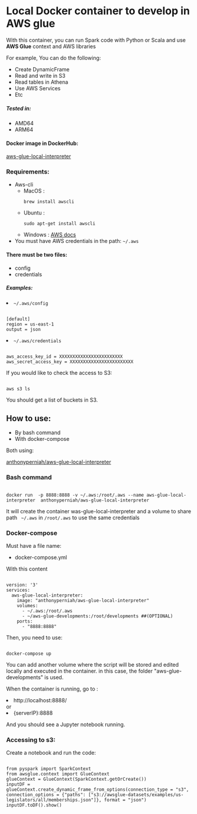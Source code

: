 <h1>Local Docker container to develop in AWS glue</h1>

<p>With this container, you can run Spark code with Python or Scala and use <b>AWS Glue</b> context and AWS libraries</p>
<p>For example, You can do the following:</p>
<ul>
<li>Create DynamicFrame</li>
<li>Read and write in S3</li>
<li>Read tables in Athena</li>
<li>Use AWS Services</li>
<li>Etc</li>
</ul>

<h5>Tested in:</h5>
<ul>
<li>AMD64</li>
<li>ARM64</li>
</ul>

<h4>Docker image in DockerHub:</h4>
<a href="https://hub.docker.com/r/anthonypernia/aws-glue-local-interpreter" rel="noreferrer"  target="_blank">aws-glue-local-interpreter</a>


<h3>Requirements:</h3>
<ul>
<li>Aws-cli
  <ul>
  <li>MacOS : <pre><code>brew install awscli</code></pre></li>
  <li>Ubuntu : <pre><code>sudo apt-get install awscli</code></pre></li>
  <li>Windows : <a href="https://docs.aws.amazon.com/es_es/cli/latest/userguide/install-cliv2-windows.html" rel="noreferrer"  target="_blank">AWS docs</a></li>
  </ul>
  </li>
<li>You must have AWS credentials in the path: <code>~/.aws</code> </li>
</ul>

<h4>There must be two files:</h4>
<ul>
<li>config</li>
<li>credentials</li>
</ul>

<h5>Examples:</h5>

<li><code>~/.aws/config</code></li>
<pre><code>
[default]
region = us-east-1
output = json
</code></pre>

<li><code>~/.aws/credentials</code></li>
<pre><code>
aws_access_key_id = XXXXXXXXXXXXXXXXXXXXXXXX
aws_secret_access_key = XXXXXXXXXXXXXXXXXXXXXXXX
</code></pre>
<p>If you would like to check the access to S3:</p>
<pre><code>
aws s3 ls
</code></pre>

<p>You should get a list of buckets in S3.</>

<h2>How to use:</h2>
<ul>
<li>By bash command</li>
<li>With  docker-compose</li>
</ul>

<p>Both using:<p> 
<a href="https://hub.docker.com/r/anthonyperniah/aws-glue-local-interpreter" rel="noreferrer"  target="_blank">anthonyperniah/aws-glue-local-interpreter</a>


<h3>Bash command</h3>
<pre><code>
docker run  -p 8888:8888 -v ~/.aws:/root/.aws --name aws-glue-local-interpreter  anthonyperniah/aws-glue-local-interpreter
</code></pre>

<p>It will create the container was-glue-local-interpreter and a volume to share path <code> ~/.aws</code> in <code>/root/.aws</code> to use the same credentials</p>

<h3>Docker-compose</h3>

<p>Must have a file name:</p>
<ul><li>docker-compose.yml</li></ul>

<p>With this content</p>
<pre><code>
version: '3'
services:
  aws-glue-local-interpreter:
    image: "anthonyperniah/aws-glue-local-interpreter"
    volumes:
      - ~/.aws:/root/.aws
      - ~/aws-glue-developments:/root/developments ##(OPTIONAL)
    ports:
      - "8888:8888"
</code></pre>
<p>Then, you need to use:</p>
<pre><code>
docker-compose up
</code></pre>

<p>You can add another volume where the script will be stored and edited locally and executed in the container. in this case, the folder "aws-glue-developments" is used.</p>

<p>When the container is running, go to :</p>
<li>http://localhost:8888/</li>
or
<li>{serverIP}:8888</li>
</p>
<p>And you should see a Jupyter notebook running.</p>
<h3>Accessing to s3:</h3>
<p>Create a notebook and run the code:</p>
<pre><code>
from pyspark import SparkContext
from awsglue.context import GlueContext
glueContext = GlueContext(SparkContext.getOrCreate()) 
inputDF = glueContext.create_dynamic_frame_from_options(connection_type = "s3", connection_options = {"paths": ["s3://awsglue-datasets/examples/us-legislators/all/memberships.json"]}, format = "json")
inputDF.toDF().show()
</code></pre>
